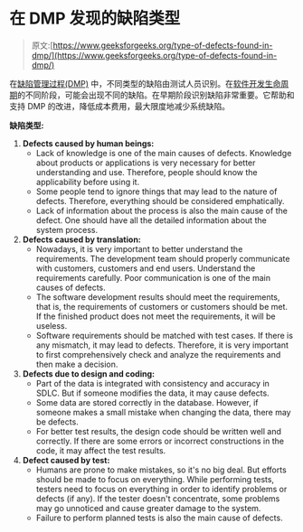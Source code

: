 # 在 DMP 发现的缺陷类型

> 原文:[https://www.geeksforgeeks.org/type-of-defects-found-in-dmp/](https://www.geeksforgeeks.org/type-of-defects-found-in-dmp/)

在[缺陷管理过程(DMP)](https://www.geeksforgeeks.org/stages-of-defect-management-process/) 中，不同类型的缺陷由测试人员识别。在[软件开发生命周期](https://www.geeksforgeeks.org/software-development-life-cycle-sdlc/)的不同阶段，可能会出现不同的缺陷。在早期阶段识别缺陷非常重要。它帮助和支持 DMP 的改进，降低成本费用，最大限度地减少系统缺陷。

**缺陷类型:**

1.  **Defects caused by human beings:**
    *   Lack of knowledge is one of the main causes of defects. Knowledge about products or applications is very necessary for better understanding and use. Therefore, people should know the applicability before using it.
    *   Some people tend to ignore things that may lead to the nature of defects. Therefore, everything should be considered emphatically.
    *   Lack of information about the process is also the main cause of the defect. One should have all the detailed information about the system process.
2.  **Defects caused by translation:**
    *   Nowadays, it is very important to better understand the requirements. The development team should properly communicate with customers, customers and end users. Understand the requirements carefully. Poor communication is one of the main causes of defects.
    *   The software development results should meet the requirements, that is, the requirements of customers or customers should be met. If the finished product does not meet the requirements, it will be useless.
    *   Software requirements should be matched with test cases. If there is any mismatch, it may lead to defects. Therefore, it is very important to first comprehensively check and analyze the requirements and then make a decision.
3.  **Defects due to design and coding:**
    *   Part of the data is integrated with consistency and accuracy in SDLC. But if someone modifies the data, it may cause defects.
    *   Some data are stored correctly in the database. However, if someone makes a small mistake when changing the data, there may be defects.
    *   For better test results, the design code should be written well and correctly. If there are some errors or incorrect constructions in the code, it may affect the test results.
4.  **Defect caused by test:**
    *   Humans are prone to make mistakes, so it's no big deal. But efforts should be made to focus on everything. While performing tests, testers need to focus on everything in order to identify problems or defects (if any). If the tester doesn't concentrate, some problems may go unnoticed and cause greater damage to the system.
    *   Failure to perform planned tests is also the main cause of defects.